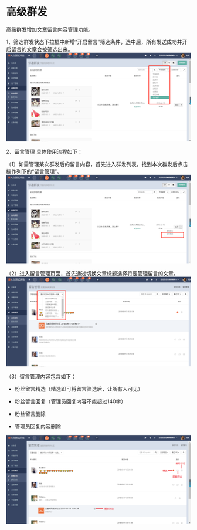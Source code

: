 # 高级群发

高级群发增加文章留言内容管理功能。

1、筛选群发状态下拉框中新增“开启留言”筛选条件，选中后，所有发送成功并开启留言的文章会被筛选出来。![](/assets/1524017567%281%29.jpg)

2、留言管理  具体使用流程如下：

（1）如需管理某次群发后的留言内容，首先进入群发列表，找到本次群发后点击操作列下的“留言管理”。![](/assets/1524017756%281%29.jpg)

（2）进入留言管理页面，首先通过切换文章标题选择将要管理留言的文章。![](/assets/1524018081%281%29.jpg)

（3）留言管理内容包含如下：

* 粉丝留言精选（精选即可将留言筛选后，让所有人可见）

* 粉丝留言回复（管理员回复内容不能超过140字）

* 粉丝留言删除

* 管理员回复内容删除

![](/assets/1524019311%281%29.jpg)



